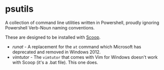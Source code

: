 psutils
=======

A collection of command line utilities written in Powershell, proudly ignoring Powershell Verb-Noun naming conventions.

These are designed to be installed with [Scoop](http://scoop.sh).

* *runat* - A replacement for the `at` command which Microsoft has deprecated and removed in Windows 2012.
* *vimtutor* - The `vimtutor` that comes with Vim for Windows doesn't work with Scoop (it's a .bat file). This one does.
